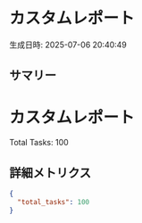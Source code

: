 # カスタムレポート

生成日時: 2025-07-06 20:40:49

## サマリー

# カスタムレポート

Total Tasks: 100

## 詳細メトリクス
```json
{
  "total_tasks": 100
}
```
